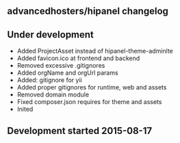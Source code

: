 advancedhosters/hipanel changelog
---------------------------------

## Under development

- Added ProjectAsset instead of hipanel-theme-adminlte
- Added favicon.ico at frontend and backend
- Removed excessive .gitignores
- Added orgName and orgUrl params
- Added: gitignore for yii
- Added proper gitignores for runtime, web and assets
- Removed domain module
- Fixed composer.json requires for theme and assets
- Inited

## Development started 2015-08-17

